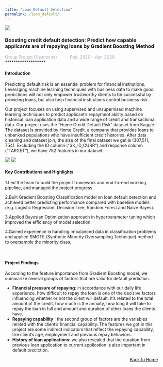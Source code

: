 ```yaml
---
title: "Loan Default Detection"
permalink: /loan_default/
---
```


<img src="/cv-portfolio/assets/images/loans600.png" />

### Boosting credit default detection: Predict how capable applicants are of repaying loans by Gradient Boosting Method
<div style="color:#97AAC3">
  Group Project (5 persons) &nbsp;&nbsp;&nbsp;&nbsp;&nbsp;&nbsp;&nbsp;&nbsp;&nbsp; Feb, 2020 - Apr, 2020
</div>
*******************
  
  
#### Introduction
Predicting default risk is an essential problem for financial institutions. Leveraging machine learning techniques with business data to make good predictions will not only empower trustworthy clients to be successful by providing loans, but also help financial institutions control business risk.  

Our project focuses on using supervised and unsupervised machine learning techniques to predict applicant’s repayment ability based on historical loan application data and a wide range of credit and transactional data. Our project uses the “Home Credit Default Risk” dataset from Kaggle. The dataset is provided by Home Credit, a company that provides loans to unbanked populations who have insufficient credit histories. After data cleaning and dataset join, the size of the final dataset we get is (307,511, 754). Excluding the ID column (“SK_ID_CURR”) and response column (“TARGET”), we have 752 features in our dataset.

<img src="/cv-portfolio/assets/images/loandefault1.png" />

<img src="/cv-portfolio/assets/images/loandefault2.png" />

<br/>

#### Key Contributions and Highlights
1.Led the team to build the project framework and end-to-end working pipeline, and managed the project progress.   

2.Built Gradient Boosting Classification model on loan default detection and achieved better predicting performance compared with baseline models (e.g. Logistic Regression, Decision Tree, Random Forest and Naive Bayes).  

3.Applied Bayesian Optimization approach in hyperparameter tuning which improved the efficiency of model selection.  

4.Gained experience in handling imbalanced data in classification problems and applied SMOTE (Synthetic Minority Oversampling Technique) method to oversample the minority class.

<br/>

#### Project Findings
According to the feature importance from Gradient Boosting model, we summarize several groups of factors that are valid for default prediction.
- **Financial pressure of repaying**: in accordance with our daily life experience, how difficult to repay the loan is one of the decisive factors influencing whether or not the client will default. It’s related to the total amount of the credit, how much is the annuity, how long it will take to repay the loan in full and amount and duration of other loans the clients have.
- **Repaying capability** : the second group of factors are the variables related with the client’s financial capability. The features we got in this project are some indirect indicators that reflect the repaying capability, like client’s age, employment and previous repay behaviors.
- **History of loan applications**: we also revealed that the duration from previous loan application to current application is also important in default prediction.

<p align="right"><a href="javascript:history.back()"><u>Back to Home</u></a></p>
